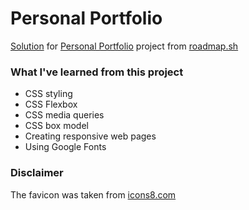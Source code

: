 # Personal Portfolio

[Solution](https://roadmap.sh/projects/portfolio-website/solutions?u=65b0bd870c548122832c73c4) for [Personal Portfolio](https://roadmap.sh/projects/portfolio-website) project from [roadmap.sh](https://roadmap.sh/)

### What I've learned from this project

* CSS styling
* CSS Flexbox
* CSS media queries
* CSS box model
* Creating responsive web pages
* Using Google Fonts

### Disclaimer

The favicon was taken from [icons8.com](https://icons8.com/icons/set/favicon)

